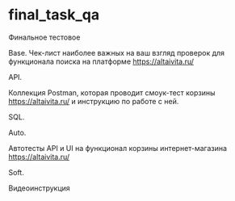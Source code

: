 # final_task_qa
Финальное тестовое

Base.
Чек-лист наиболее важных на ваш взгляд проверок для функционала поиска на платформе https://altaivita.ru/

API.

Коллекция Postman, которая проводит смоук-тест корзины https://altaivita.ru/ и инструкцию по работе с ней.

SQL.

Auto.

Автотесты API и  UI  на функционал корзины интернет-магазина https://altaivita.ru/

Soft.

Видеоинструкция
